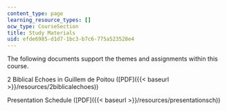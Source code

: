 ```yaml
---
content_type: page
learning_resource_types: []
ocw_type: CourseSection
title: Study Materials
uid: efde6985-d1d7-1bc3-b7c6-775a523528e4
---
```


The following documents support the themes and assignments within this course.

2 Biblical Echoes in Guillem de Poitou ([PDF]({{< baseurl >}}/resources/2biblicalechoes))

Presentation Schedule ([PDF]({{< baseurl >}}/resources/presentationsch))